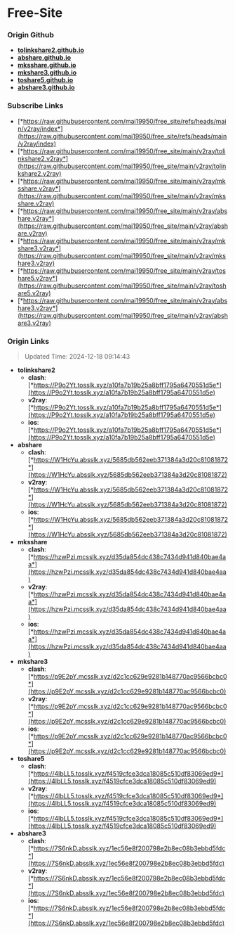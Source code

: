 # Free-Site

### Origin Github

- [**tolinkshare2.github.io**](https://github.com/tolinkshare2/tolinkshare2.github.io)
- [**abshare.github.io**](https://github.com/abshare/abshare.github.io)
- [**mksshare.github.io**](https://github.com/mksshare/mksshare.github.io)
- [**mkshare3.github.io**](https://github.com/mkshare3/mkshare3.github.io)
- [**toshare5.github.io**](https://github.com/toshare5/toshare5.github.io)
- [**abshare3.github.io**](https://github.com/abshare3/abshare3.github.io)

### Subscribe Links

- [*https://raw.githubusercontent.com/mai19950/free_site/refs/heads/main/v2ray/index*](https://raw.githubusercontent.com/mai19950/free_site/refs/heads/main/v2ray/index)
- [*https://raw.githubusercontent.com/mai19950/free_site/main/v2ray/tolinkshare2.v2ray*](https://raw.githubusercontent.com/mai19950/free_site/main/v2ray/tolinkshare2.v2ray)
- [*https://raw.githubusercontent.com/mai19950/free_site/main/v2ray/mksshare.v2ray*](https://raw.githubusercontent.com/mai19950/free_site/main/v2ray/mksshare.v2ray)
- [*https://raw.githubusercontent.com/mai19950/free_site/main/v2ray/abshare.v2ray*](https://raw.githubusercontent.com/mai19950/free_site/main/v2ray/abshare.v2ray)
- [*https://raw.githubusercontent.com/mai19950/free_site/main/v2ray/mkshare3.v2ray*](https://raw.githubusercontent.com/mai19950/free_site/main/v2ray/mkshare3.v2ray)
- [*https://raw.githubusercontent.com/mai19950/free_site/main/v2ray/toshare5.v2ray*](https://raw.githubusercontent.com/mai19950/free_site/main/v2ray/toshare5.v2ray)
- [*https://raw.githubusercontent.com/mai19950/free_site/main/v2ray/abshare3.v2ray*](https://raw.githubusercontent.com/mai19950/free_site/main/v2ray/abshare3.v2ray)

### Origin Links

> Updated Time: 2024-12-18 09:14:43

- **tolinkshare2**
  - **clash**: [*https://P9o2Yt.tosslk.xyz/a10fa7b19b25a8bff1795a6470551d5e*](https://P9o2Yt.tosslk.xyz/a10fa7b19b25a8bff1795a6470551d5e)
  - **v2ray**: [*https://P9o2Yt.tosslk.xyz/a10fa7b19b25a8bff1795a6470551d5e*](https://P9o2Yt.tosslk.xyz/a10fa7b19b25a8bff1795a6470551d5e)
  - **ios**: [*https://P9o2Yt.tosslk.xyz/a10fa7b19b25a8bff1795a6470551d5e*](https://P9o2Yt.tosslk.xyz/a10fa7b19b25a8bff1795a6470551d5e)
- **abshare**
  - **clash**: [*https://W1HcYu.absslk.xyz/5685db562eeb371384a3d20c81081872*](https://W1HcYu.absslk.xyz/5685db562eeb371384a3d20c81081872)
  - **v2ray**: [*https://W1HcYu.absslk.xyz/5685db562eeb371384a3d20c81081872*](https://W1HcYu.absslk.xyz/5685db562eeb371384a3d20c81081872)
  - **ios**: [*https://W1HcYu.absslk.xyz/5685db562eeb371384a3d20c81081872*](https://W1HcYu.absslk.xyz/5685db562eeb371384a3d20c81081872)
- **mksshare**
  - **clash**: [*https://hzwPzi.mcsslk.xyz/d35da854dc438c7434d941d840bae4aa*](https://hzwPzi.mcsslk.xyz/d35da854dc438c7434d941d840bae4aa)
  - **v2ray**: [*https://hzwPzi.mcsslk.xyz/d35da854dc438c7434d941d840bae4aa*](https://hzwPzi.mcsslk.xyz/d35da854dc438c7434d941d840bae4aa)
  - **ios**: [*https://hzwPzi.mcsslk.xyz/d35da854dc438c7434d941d840bae4aa*](https://hzwPzi.mcsslk.xyz/d35da854dc438c7434d941d840bae4aa)
- **mkshare3**
  - **clash**: [*https://p9E2pY.mcsslk.xyz/d2c1cc629e9281b148770ac9566bcbc0*](https://p9E2pY.mcsslk.xyz/d2c1cc629e9281b148770ac9566bcbc0)
  - **v2ray**: [*https://p9E2pY.mcsslk.xyz/d2c1cc629e9281b148770ac9566bcbc0*](https://p9E2pY.mcsslk.xyz/d2c1cc629e9281b148770ac9566bcbc0)
  - **ios**: [*https://p9E2pY.mcsslk.xyz/d2c1cc629e9281b148770ac9566bcbc0*](https://p9E2pY.mcsslk.xyz/d2c1cc629e9281b148770ac9566bcbc0)
- **toshare5**
  - **clash**: [*https://4lbLL5.tosslk.xyz/f4519cfce3dca18085c510df83069ed9*](https://4lbLL5.tosslk.xyz/f4519cfce3dca18085c510df83069ed9)
  - **v2ray**: [*https://4lbLL5.tosslk.xyz/f4519cfce3dca18085c510df83069ed9*](https://4lbLL5.tosslk.xyz/f4519cfce3dca18085c510df83069ed9)
  - **ios**: [*https://4lbLL5.tosslk.xyz/f4519cfce3dca18085c510df83069ed9*](https://4lbLL5.tosslk.xyz/f4519cfce3dca18085c510df83069ed9)
- **abshare3**
  - **clash**: [*https://7S6nkD.absslk.xyz/1ec56e8f200798e2b8ec08b3ebbd5fdc*](https://7S6nkD.absslk.xyz/1ec56e8f200798e2b8ec08b3ebbd5fdc)
  - **v2ray**: [*https://7S6nkD.absslk.xyz/1ec56e8f200798e2b8ec08b3ebbd5fdc*](https://7S6nkD.absslk.xyz/1ec56e8f200798e2b8ec08b3ebbd5fdc)
  - **ios**: [*https://7S6nkD.absslk.xyz/1ec56e8f200798e2b8ec08b3ebbd5fdc*](https://7S6nkD.absslk.xyz/1ec56e8f200798e2b8ec08b3ebbd5fdc)
